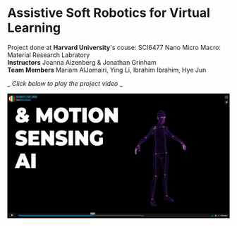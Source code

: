 # Assistive Soft Robotics for Virtual Learning

Project done at **Harvard University**'s couse: SCI6477 Nano Micro Macro: Material Research Labratory  
**Instructors** Joanna Aizenberg & Jonathan Grinham  
**Team Members** Mariam AlJomairi, Ying Li, Ibrahim Ibrahim, Hye Jun  

_ _Click below to play the project video_ _

[![Iris - Haptic Virtual Learning Assitive Device](VideoIris.JPG)](https://player.vimeo.com/video/669028027 "Iris Soft Robotics Learning Device - Click to Watch!")
